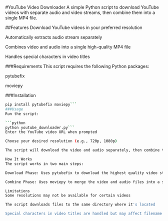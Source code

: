 #YouTube Video Downloader
A simple Python script to download YouTube videos with separate audio and video streams, then combine them into a single MP4 file.

##Features
Download YouTube videos in your preferred resolution

Automatically extracts audio stream separately

Combines video and audio into a single high-quality MP4 file

Handles special characters in video titles

###Requirements
This script requires the following Python packages:

pytubefix

moviepy

###Installation
```bash
pip install pytubefix moviepy```
###Usage
Run the script:

```python
python youtube_downloader.py```
Enter the YouTube video URL when prompted

Choose your desired resolution (e.g., 720p, 1080p)

The script will download the video and audio separately, then combine them

How It Works
The script works in two main steps:

Download Phase: Uses pytubefix to download the highest quality video stream in your chosen resolution and the audio stream separately.

Combine Phase: Uses moviepy to merge the video and audio files into a single MP4 file with the original video title.

Limitations
Some resolutions may not be available for certain videos

The script downloads files to the same directory where it's located

Special characters in video titles are handled but may affect filename consistency